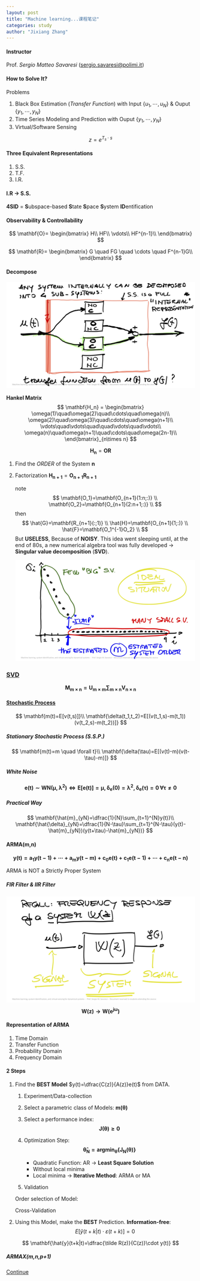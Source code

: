 ```yaml
---
layout: post
title: "Machine learning...课程笔记"
categories: study
author: "Jixiang Zhang"
---
```


#### Instructor

Prof. *Sergio Matteo Savaresi* (sergio.savaresi@polimi.it)



#### How to Solve It?

Problems

1. Black Box Estimation (*Transfer Function*) with Input $\{u_1,\cdots,u_N\}$ & Ouput $\{y_1,\cdots,y_N\}$
2. Time Series Modeling and Prediction with Ouput $\{y_1,\cdots,y_N\}$
3. Virtual/Software Sensing


$$
z = e^{T_s \cdot s}
$$

#### Three Equivalent Representations

1. S.S.
2. T.F.
3. I.R.

#### I.R $\to$ S.S.

**4SID** = **S**ubspace-based **S**tate **S**pace **S**ystem **ID**entification

#### Observability & Controllability

$$
\mathbf{O}=
\begin{bmatrix}
H\\
HF\\
\vdots\\
HF^{n-1}\\
\end{bmatrix}
$$

$$
\mathbf{R}=
\begin{bmatrix}
G \quad FG \quad \cdots \quad F^{n-1}G\\
\end{bmatrix}
$$

#### Decompose

![](/images/decompose.jpg)

**Hankel Matrix**
$$
\mathbf{H_n} = 
\begin{bmatrix}
\omega(1)\quad\omega(2)\quad\cdots\quad\omega(n)\\
\omega(2)\quad\omega(3)\quad\cdots\quad\omega(n+1)\\
\vdots\quad\vdots\quad\quad\vdots\quad\vdots\\
\omega(n)\quad\omega(n+1)\quad\cdots\quad\omega(2n-1)\\
\end{bmatrix}_{n\times n}
$$

$$
\mathbf{H_n}=\mathbf{O} \mathbf{R}
$$

1. Find the *ORDER* of the System $\mathbf{n}$

2. Factorization $\mathbf{H_{n+1}}=\mathbf{O_{n+1}R_{n+1}}$

   note
   $$
   \mathbf{O_1}=\mathbf{O_{n+1}(1:n;:)} \\
   \mathbf{O_2}=\mathbf{O_{n+1}(2:n+1;:)} \\
   $$
   then
   $$
   \hat{G}=\mathbf{R_{n+1}(:;1)} \\
   \hat{H}=\mathbf{O_{n+1}(1;:)} \\
   \hat{F}=\mathbf{O_1^{-1}O_2} \\
   $$
   But **USELESS**, Because of **NOISY**. This idea went sleeping until, at the end of 80s, a new numerical algebra tool was fully developed $\to$ **Singular value decomposition** (**SVD**). 

   ![](/images/sv.jpg)



### [SVD](https://en.wikipedia.org/wiki/Singular_value_decomposition)

$$
\mathbf{M_{m\times n}=U_{m\times m} \sum_{m\times n} V_{n\times n}}
$$

#### [Stochastic Process](https://en.wikipedia.org/wiki/Stochastic_process)

$$
\mathbf{m(t)=E[v(t,s)]}\\
\mathbf{\delta(t_1,t_2)=E[(v(t_1,s)-m(t_1))(v(t_2,s)-m(t_2))]}
$$

##### Stationary Stochastic Process (S.S.P.)

$$
\mathbf{m(t)=m \quad \forall t}\\
\mathbf{\delta(\tau)=E[(v(t)-m)(v(t-\tau)-m)]}
$$

##### White Noise

$$
\mathbf{e(t)\sim WN(\mu,\lambda^2) \Leftrightarrow E[e(t)]=\mu, \delta_e(0)=\lambda^2, \delta_e(\tau)=0\,\forall \tau\neq 0}
$$

##### Practical Way

$$
\mathbf{\hat{m}_{yN}=\dfrac{1}{N}\sum_{t=1}^{N}y(t)}\\
\mathbf{\hat{\delta}_{yN}=\dfrac{1}{N-\tau}\sum_{t=1}^{N-\tau}(y(t)-\hat{m}_{yN})(y(t+\tau)-\hat{m}_{yN})}
$$

#### ARMA(m,n)

$$
\mathbf{y(t)=a_1y(t-1)+\cdots+a_my(t-m)+c_0e(t)+c_1e(t-1)+\cdots+c_ne(t-n)}
$$

ARMA is NOT a Strictly Proper System



##### FIR Filter & IIR Filter



![](/images/signalsystem.jpg)
$$
\mathbf{W(z)\to W(e^{j\omega})}
$$

#### Representation of ARMA

1. Time Domain
2. Transfer Function
3. Probability Domain
4. Frequency Domain



#### 2 Steps

1. Find the **BEST Model** $y(t)=\dfrac{C(z)}{A(z)}e(t)$ from DATA.

   1. Experiment/Data-collection

   2. Select a parametric class of Models: $\mathbf{m(\theta)}$

   3. Select a performance index: 
      $$
      \mathbf{J(\theta) \geq 0}
      $$

   4. Optimization Step: 
      $$
      \mathbf{\hat{\theta}_N=argmin_\theta\{J_N(\theta)\}}
      $$

      - Quadratic Function: AR $\to$ **Least Square Solution**
      - Without local minima
      - Local minima $\to$ **Iterative Method**: ARMA or MA

   5. Validation

   Order selection of Model:

   Cross-Validation

2. Using this Model, make the **BEST** Prediction. **Information-free**:
   $$
   E[\hat{y}(t+k|t)\cdot \varepsilon(t+k)]=0
   $$


$$
\mathbf{\hat{y}(t+k|t)=\dfrac{\tilde R(z)}{C(z)}\cdot y(t)}
$$

##### ARMAX(m,n,p+1)



[Continue](https://matheecs.github.io/2018/09/22/model.html)